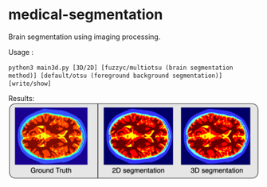 # medical-segmentation
Brain segmentation using imaging processing.


Usage : 
```
python3 main3d.py [3D/2D] [fuzzyc/multiotsu (brain segmentation method)] [default/otsu (foreground background segmentation)] [write/show]
```

Results:
![picture](https://raw.githubusercontent.com/raghuveerbhat/medical-segmentation/main/Output1/Screenshot%202022-09-23%20at%202.08.11%20PM.png)
